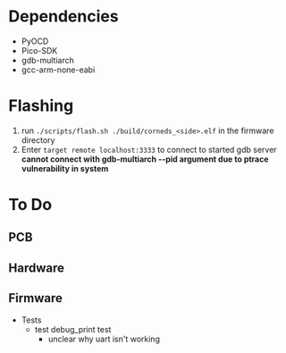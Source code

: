 # Dependencies
 * PyOCD
 * Pico-SDK
 * gdb-multiarch
 * gcc-arm-none-eabi

# Flashing
1. run `./scripts/flash.sh ./build/corneds_<side>.elf` in the firmware directory
2. Enter `target remote localhost:3333` to connect to started gdb server
**cannot connect with gdb-multiarch --pid argument due to ptrace vulnerability in system**


# To Do
## PCB

## Hardware

## Firmware
 * Tests
   * test debug_print test
     * unclear why uart isn't working
